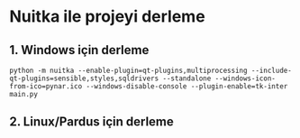 # Nuitka ile projeyi derleme
## 1. Windows için derleme
```
python -m nuitka --enable-plugin=qt-plugins,multiprocessing --include-qt-plugins=sensible,styles,sqldrivers --standalone --windows-icon-from-ico=pynar.ico --windows-disable-console --plugin-enable=tk-inter main.py
```


## 2. Linux/Pardus için derleme
